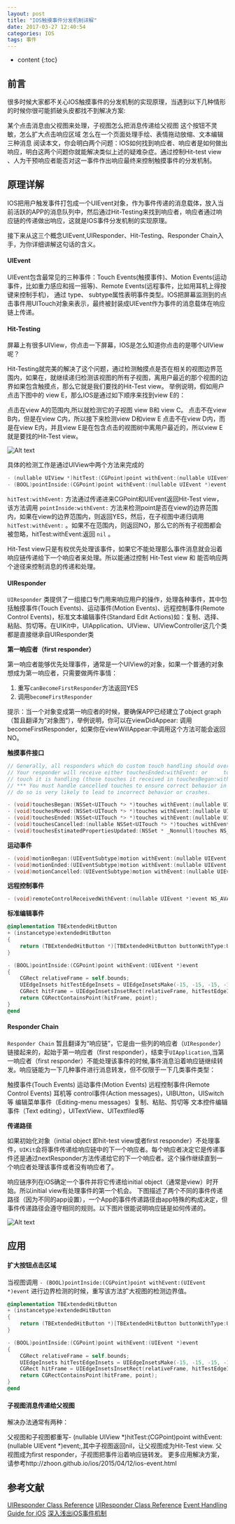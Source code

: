 ```yaml
---
layout: post
title: "IOS触摸事件分发机制详解"
date: 2017-03-27 12:40:54
categories: IOS
tags: 事件
---
```


* content
{:toc}
## 前言

很多时候大家都不关心IOS触摸事件的分发机制的实现原理，当遇到以下几种情形的时候你很可能抓破头皮都找不到解决方案:

某个点击消息由父视图来处理，子视图怎么把消息传递给父视图
这个按钮不灵敏，怎么扩大点击响应区域
怎么在一个页面处理手绘、表情拖动放缩、文本编辑三种消息
阅读本文，你会明白两个问题：IOS如何找到响应者、响应者是如何做出响应，明白这两个问题你就能解决类似上述的疑难杂症。通过控制Hit-test view 、人为干预响应者能否对这一事件作出响应最终来控制触摸事件的分发机制。

<!--more-->

## 原理详解

IOS把用户触发事件打包成一个UIEvent对象，作为事件传递的消息载体，放入当前活跃的APP的消息队列中，然后通过Hit-Testing来找到响应者，响应者通过响应链的传递做出响应，这就是IOS事件分发机制的实现原理。

接下来从这三个概念UIEvent,UIResponder、Hit-Testing、Responder Chain入手，为你详细讲解这句话的含义。

#### UIEvent

UIEvent包含最常见的三种事件：Touch Events(触摸事件)、Motion Events(运动事件，比如重力感应和摇一摇等)、Remote Events(远程事件，比如用耳机上得按键来控制手机)， 通过 type、 subtype属性表明事件类型。IOS把屏幕监测到的点击事件用UITouch对象来表示，最终被封装成UIEvent作为事件的消息载体在响应链上传递。

#### Hit-Testing

屏幕上有很多UIView，你点击一下屏幕，IOS是怎么知道你点击的是哪个UIView呢？

Hit-Testing就完美的解决了这个问题，通过检测触摸点是否在相关的视图边界范围内，如果在，就继续递归检测该视图的所有子视图，离用户最近的那个视图的边界如果包含触摸点，那么它就是我们要找的Hit-Test view。
举例说明，假如用户点击下图中的 view E，那么IOS是通过如下顺序来找到view E的：

点击在view A的范围内,所以就检测它的子视图 view B和 view C。
点击不在view B内，但是在view C内，所以接下来检测view D和view E
点击不在view D内，而是在view E内，并且view E是在包含点击的视图树中离用户最近的，所以view E就是要找的Hit-Test view。

![Alt text](/image/IOS_touch_event_distribution_mechanism/1.png)

具体的检测工作是通过UIView中两个方法来完成的

```objectivec
- (nullable UIView *)hitTest:(CGPoint)point withEvent:(nullable UIEvent *)event;   // recursively calls -pointInside:withEvent:. point is in the receiver's coordinate system
- (BOOL)pointInside:(CGPoint)point withEvent:(nullable UIEvent *)event;   // default returns YES if point is in bounds  
```

`hitTest:withEvent:` 方法通过传递进来CGPoint和UIEvent返回Hit-Test view，该方法调用 `pointInside:withEvent:` 方法来检测point是否在view的边界范围内，如果在view的边界范围内，则返回YES，然后，在子视图中递归调用 `hitTest:withEvent:` 。如果不在范围内，则返回NO，那么它的所有子视图都会被忽略，hitTest:withEvent:返回 `nil` 。

Hit-Test view只是有权优先处理该事件，如果它不能处理那么事件消息就会沿着响应链传递给下一个响应者来处理。所以能通过控制 Hit-Test view 和 能否响应两个途径来控制消息的传递和处理。

#### UIResponder

`UIResponder` 类提供了一组接口专门用来响应用户的操作，处理各种事件，其中包括触摸事件(Touch Events)、运动事件(Motion Events)、远程控制事件(Remote Control Events)，标准文本编辑事件(Standard Edit Actions)如：复制、选择、粘贴、剪切等。在UIKit中，UIApplication、UIView、UIViewController这几个类都是直接继承自UIResponder类

**第一响应者（first responder）**

第一响应者能够优先处理事件，通常是一个UIView的对象，如果一个普通的对象想成为第一响应者，只需要做两件事情：

1. 重写`canBecomeFirstResponder`方法返回YES
2. 调用`becomeFirstResponder`

提示：当一个对象变成第一响应者的时候，要确保APP已经建立了object graph（暂且翻译为”对象图“），举例说明，你可以在viewDidAppear: 调用becomeFirstResponder，如果你在viewWillAppear:中调用这个方法可能会返回NO。

**触摸事件接口**

```objectivec
// Generally, all responders which do custom touch handling should override all four of these methods.
// Your responder will receive either touchesEnded:withEvent: or     touchesCancelled:withEvent: for each
// touch it is handling (those touches it received in touchesBegan:withEvent:).
// *** You must handle cancelled touches to ensure correct behavior in your application.  Failure to
// do so is very likely to lead to incorrect behavior or crashes.

- (void)touchesBegan:(NSSet<UITouch *> *)touches withEvent:(nullable UIEvent *)event;
- (void)touchesMoved:(NSSet<UITouch *> *)touches withEvent:(nullable UIEvent *)event;
- (void)touchesEnded:(NSSet<UITouch *> *)touches withEvent:(nullable UIEvent *)event;
- (void)touchesCancelled:(nullable NSSet<UITouch *> *)touches withEvent:(nullable UIEvent *)event;
- (void)touchesEstimatedPropertiesUpdated:(NSSet * _Nonnull)touches NS_AVAILABLE_IOS(9_1);
```

**运动事件**

```objectivec
- (void)motionBegan:(UIEventSubtype)motion withEvent:(nullable UIEvent *)event NS_AVAILABLE_IOS(3_0);
- (void)motionEnded:(UIEventSubtype)motion withEvent:(nullable UIEvent *)event NS_AVAILABLE_IOS(3_0);
- (void)motionCancelled:(UIEventSubtype)motion withEvent:(nullable UIEvent *)event NS_AVAILABLE_IOS(3_0);
```

**远程控制事件**

```objectivec
- (void)remoteControlReceivedWithEvent:(nullable UIEvent *)event NS_AVAILABLE_IOS(4_0);
```

**标准编辑事件**

```objectivec
@implementation TBExtendedHitButton
+ (instancetype)extendedHitButton
{
    return (TBExtendedHitButton *)[TBExtendedHitButton buttonWithType:UIButtonTypeCustom];
}

- (BOOL)pointInside:(CGPoint)point withEvent:(UIEvent *)event
{
    CGRect relativeFrame = self.bounds;
    UIEdgeInsets hitTestEdgeInsets = UIEdgeInsetsMake(-15, -15, -15, -15);
    CGRect hitFrame = UIEdgeInsetsInsetRect(relativeFrame, hitTestEdgeInsets);
    return CGRectContainsPoint(hitFrame, point);
}
@end  
```

#### Responder Chain

`Responder Chain` 暂且翻译为“响应链”，它是由一些列的响应者（`UIResponder`）链接起来的，起始于第一响应者（first responder），结束于`UIApplication`,当第一响应者（first responder）不能处理该事件的时候,事件消息沿着响应链继续转发。响应链能为一下几种事件进行消息转发，但不仅限于一下几类事件类型：

触摸事件(Touch Events)
运动事件(Motion Events)
远程控制事件(Remote Control Events) 耳机等
control事件(Action messages)，UIBUtton，UISwitch等
编辑菜单事件（Editing-menu messages）复制、粘贴、剪切等
文本控件编辑事件（Text editing），UITextView、UITextfiled等

**传递路径**

如果初始化对象（initial object 即hit-test view或者first responder）不处理事件，`UIKit`会将事件传递给响应链中的下一个响应者。每个响应者决定它是传递事件还是通过nextResponder方法传递给它的下一个响应者。这个操作继续直到一个响应者处理该事件或者没有响应者了。

响应链序列在iOS确定一个事件并将它传递给initial object（通常是view）时开始。所以initial view有处理事件的第一个机会。
下图描述了两个不同的事件传递路径（因为不同的app设置），一个App的事件传递路径由app特殊的构成决定，但事件传递路径会遵守相同的规则。以下图片很能说明响应链是如何传递的。

![Alt text](/image/IOS_touch_event_distribution_mechanism/2.png)


## 应用

#### 扩大按钮点击区域

当视图调用 `- (BOOL)pointInside:(CGPoint)point withEvent:(UIEvent *)event` 进行边界检测的时候，重写该方法扩大视图的检测边界值。

```objectivec
@implementation TBExtendedHitButton
+ (instancetype)extendedHitButton
{
    return (TBExtendedHitButton *)[TBExtendedHitButton buttonWithType:UIButtonTypeCustom];
}

- (BOOL)pointInside:(CGPoint)point withEvent:(UIEvent *)event
{
    CGRect relativeFrame = self.bounds;
    UIEdgeInsets hitTestEdgeInsets = UIEdgeInsetsMake(-15, -15, -15, -15);
    CGRect hitFrame = UIEdgeInsetsInsetRect(relativeFrame, hitTestEdgeInsets);
    return CGRectContainsPoint(hitFrame, point);
}
@end  
```

#### 子视图消息传递给父视图

解决办法通常有两种：

父视图和子视图都重写- (nullable UIView *)hitTest:(CGPoint)point withEvent:(nullable UIEvent *)event;,其中子视图返回nil，让父视图成为Hit-Test view.
父视图成为first responder，子视图把事件沿着响应链转发。
更多应用解决方案，请参考http://zhoon.github.io/ios/2015/04/12/ios-event.html

## 参考文献

[UIResponder Class Reference](https://developer.apple.com/library/ios/documentation/UIKit/Reference/UIResponder_Class/)
[UIResponder Class Reference](https://developer.apple.com/library/ios/documentation/UIKit/Reference/UIEvent_Class/index.html)
[Event Handling Guide for iOS](https://developer.apple.com/library/ios/documentation/EventHandling/Conceptual/EventHandlingiPhoneOS/event_delivery_responder_chain/event_delivery_responder_chain.html#//apple_ref/doc/uid/TP40009541-CH4-SW4)
[深入浅出iOS事件机制](http://zhoon.github.io/ios/2015/04/12/ios-event.html)